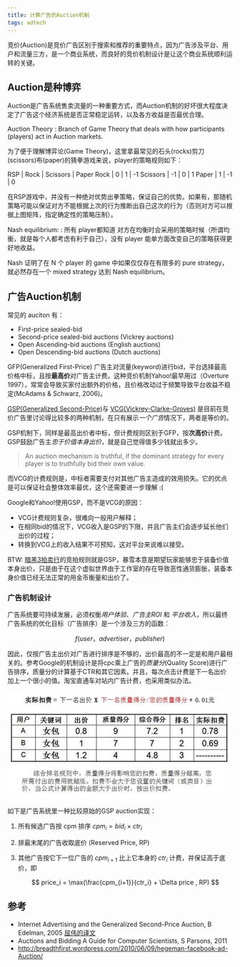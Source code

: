 ```yaml
---
title: 计算广告的Auction机制
tags: adtech
---
```


竞价(Auction)是竞价广告区别于搜索和推荐的重要特点，因为广告涉及平台、用户和流量三方，是一个商业系统，而良好的竞价机制设计是让这个商业系统顺利运转的关键。

## Auction是种博弈

Auction是广告系统售卖流量的一种重要方式，而Auction机制的好坏很大程度决定了广告这个经济系统是否正常稳定运转，以及各方收益是否最优合理。

Auction Theory
: Branch of Game Theory that deals with how participants (players) act in Auction markets.

为了便于理解博弈论(Game Theory)，这里拿最常见的石头(rocks)剪刀(scissors)布(paper)的猜拳游戏来说，player的策略规则如下：

RSP      | Rock | Scissors | Paper
Rock     |  0   |  1       | -1
Scissors | -1   |  0       |  1
Paper    |  1   | -1       |  0

在RSP游戏中，并没有一种绝对优势出拳策略，保证自己的优势。如果有，那随机策略可能以保证对方不能根据上次的行为推断出自己这次的行为（否则对方可以根据上图矩阵，指定确定性的策略压制）。

Nash equilibrium:
: 所有 player都知道 对方在均衡时会采用的策略时候（所谓均衡，就是每个人都考虑有利于自己），没有 player 能单方面改变自己的策略获得更好地收益。

Nash 证明了在 N 个 player 的 game 中如果仅仅存在有限多的 pure strategy，就必然存在一个 mixed strategy 达到 Nash equilibrium。

## 广告Auction机制

常见的 auciton 有：

- First-price sealed-bid
- Second-price sealed-bid auctions (Vickrey auctions)
- Open Ascending-bid auctions (English auctions)
- Open Descending-bid auctions (Dutch auctions)

GFP(Generalized First-Price) 广告主对流量(keyword)进行bid，平台选择最高价格中标，且按**最高价**对广告主计费。这种竞价机制Yahoo!最早用过（Overture 1997），常常会导致买家付出额外的价格，且价格改动过于频繁导致平台收益不稳定(McAdams & Schwarz, 2006)。

[GSP(Generalized Second-Price)](http://en.wikipedia.org/wiki/Generalized_second-price_Auction)与 [VCG(Vickrey-Clarke-Groves)](http://en.wikipedia.org/wiki/Vickrey_Auction) 是目前在竞价广告里讨论得比较多的两种机制，在只有展示*一个广告*情况下，两者是等价的。

GSP机制下，同样是最高出价者中标，但计费规则区别于GFP，按**次高价**计费。GSP鼓励广告主*忠于价值本身出价*，就是自己觉得值多少钱就出多少。

> An auction mechanism is truthful, if the dominant strategy for every player is to truthfully bid their own value.

而VCG的计费规则是，中标者需要支付对其他广告主造成的效用损失。它的优点是可以保证社会整体效率最优，这个还需要进一步理解 :(

Google和Yahoo!使用GSP，而不是VCG的原因：

- VCG计费规则复杂，很难向一般用户解释；
- 在相同bid的情况下，VCG收入是GSP的下限，并且广告主们会逐步延长他们出价的过程；
- 转换到VCG上的收入结果不可预知，这对平台来说难以接受。

BTW: [暗黑3拍卖行](http://d3.178.com/201206/133304618793.html)的竞拍规则就是GSP，暴雪本意是期望玩家能够忠于装备价值本身出价，只是由于在这个虚拟世界由于工作室的存在导致恶性通货膨胀，装备本身价值已经无法正常的用金币衡量和出价了。

### 广告机制设计

广告系统要可持续发展，必须权衡*用户体验*、*广告主ROI* 和 *平台收入*，所以最终广告系统的优化目标（广告排序）是一个涉及三方的函数：

$$
f(user，advertiser，publisher)
$$

因此，仅按广告主出价对广告进行排序是不够的，出价最高的不一定是和用户最相关的。参考Google的机制设计是将cpc乘上广告的*质量分*(Quality Score)进行广告排序，质量分的计算基于CTR和其它因素。并且，每次点击计费是下一名出价加上一个很小的值。淘宝直通车对站内广告计费，也采用类似办法。

![淘宝直通车计费示例](/assets/blog-images/adtech-auction-zhitongche.png)

如下是广告系统里一种比较原始的GSP auction实现：

1. 所有候选广告按 cpm 排序 $cpm_i=bid_i\times ctr_i$
2. 排最末尾的广告收取底价 (Reserved Price, RP)
3. 其他广告按它下一位广告的 $cpm_{i+1}$ 比上它本身的 $ctr_i$ 计费，并保证高于底价，即

   $$
   price_i = \max(\frac{cpm_{i+1}}{ctr_i} + \Delta price , RP)
   $$

## 参考

- Internet Advertising and the Generalized Second-Price Auction, B Edelman, 2005 [屈伟的译文](http://quweiprotoss.blog.163.com/blog/static/40882883201212194938921/)
- Auctions and Bidding A Guide for Computer Scientists, S Parsons, 2011
- http://breadthfirst.wordpress.com/2010/06/09/hegeman-facebook-ad-Auction/

